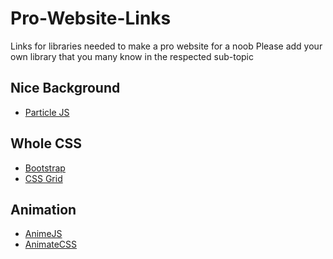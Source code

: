 # Pro-Website-Links
Links for libraries needed to make a pro website for a noob
Please add your own library that you many know in the respected sub-topic


## Nice Background

- [Particle JS](https://github.com/VincentGarreau/particles.js/)

## Whole CSS

- [Bootstrap](https://getbootstrap.com/)
- [CSS Grid](https://cssgrid.io/)

## Animation

- [AnimeJS](https://github.com/juliangarnier/anime/)
- [AnimateCSS](https://github.com/daneden/animate.css)
